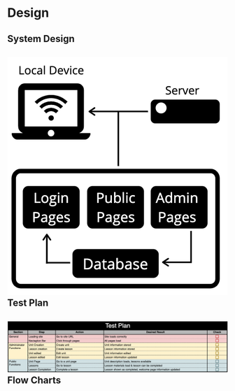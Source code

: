 Design
==

System Design
-
![test_plan](images/IAsysdiagram.png)
Test Plan
-
![test_plan](images/IAtestplan.png)
Flow Charts
-
